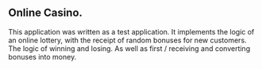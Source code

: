 ## Online Сasino.

This application was written as a test application. It implements the logic of an online lottery, with the receipt of random bonuses for new customers. The logic of winning and losing. As well as first / receiving and converting bonuses into money.
